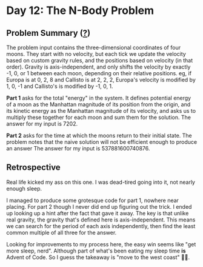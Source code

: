 # Day 12: The N-Body Problem

## Problem Summary ([?](https://adventofcode.com/2019/day/12))

The problem input contains the three-dimensional coordinates of four moons.
They start with no velocity, but each tick we update the velocity based on custom gravity rules, and the positions based on velocity (in that order).
Gravity is axis-independent, and only shifts the velocity by exactly -1, 0, or 1 between each moon, depending on their relative positions.
eg, if Europa is at 0, 2, 8 and Callisto is at 2, 2, 2, Europa's velocity is modified by 1, 0, -1 and Callisto's is modified by -1, 0, 1.

**Part 1** asks for the total "energy" in the system.
It defines potential energy of a moon as the Manhattan magnitude of its position from the origin, and its kinetic energy as the Manhattan magnitude of its velocity, and asks us to multiply these together for each moon and sum them for the solution.
The answer for my input is 7202.

**Part 2** asks for the time at which the moons return to their initial state.
The problem notes that the naive solution will not be efficient enough to produce an answer
The answer for my input is 537881600740876.


## Retrospective

Real life kicked my ass on this one.
I was dead-tired going into it, not nearly enough sleep.

I managed to produce some grotesque code for part 1, nowhere near placing.
For part 2 though I never did end up figuring out the trick.
I ended up looking up a hint after the fact that gave it away.
The key is that unlike real gravity, the gravity that's defined here is axis-independent.
This means we can search for the period of each axis independently, then find the least common multiple of all three for the answer.

Looking for improvements to my process here, the easy win seems like "get more sleep, nerd".
Although part of what's been eating my sleep time **is** Advent of Code.
So I guess the takeaway is "move to the west coast" 🤷‍♀️.
